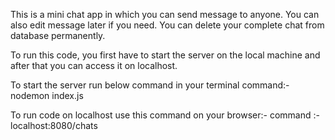 This is a mini chat app in which you can send message to anyone.
You can also edit message later if you need.
You can delete your complete chat from database permanently.

To run this code, you first have to start the server on the local machine and after that you can access it on localhost.

To start the server run below command in your terminal
command:- nodemon index.js

To run code on localhost use this command on your browser:-
command :- localhost:8080/chats
